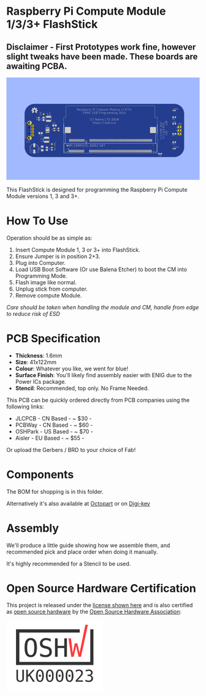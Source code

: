 # Raspberry Pi Compute Module 1/3/3+ FlashStick

## Disclaimer - First Prototypes work fine, however slight tweaks have been made. These boards are awaiting PCBA.

![Compute Module 1/3/3+ FlashStick](https://raw.githubusercontent.com/NebraLtd/FlashStick/main/Raspberry%20Pi%20Compute%20Module%203/render-1.png)

This FlashStick is designed for programming the Raspberry Pi Compute Module versions 1, 3 and 3+.

# How To Use

Operation should be as simple as:

1. Insert Compute Module 1, 3 or 3+ into FlashStick.
2. Ensure Jumper is in position 2+3.
3. Plug into Computer.
4. Load USB Boot Software (Or use Balena Etcher) to boot the CM into Programming Mode.
5. Flash image like normal.
6. Unplug stick from computer.
7. Remove compute Module.

*Care should be taken when handling the module and CM, handle from edge to reduce risk of ESD*

# PCB Specification

* **Thickness**: 1.6mm
* **Size**: 41x122mm
* **Colour**: Whatever you like, we went for blue!
* **Surface Finish**: You'll likely find assembly easier with ENIG due to the Power ICs package.
* **Stencil**: Recommended, top only. No Frame Needed.

This PCB can be quickly ordered directly from PCB companies using the following links:
* JLCPCB - CN Based - ~ $30 -
* PCBWay - CN Based - ~ $60 -
* OSHPark - US Based - ~ $70 -
* Aisler - EU Based - ~ $55 -

Or upload the Gerbers / BRD to your choice of Fab!

# Components

The BOM for shopping is in this folder.

Alternatively it's also available at [Octopart](https://octopart.com/bom-tool/03ZTTnCO) or on [Digi-key](https://www.digikey.com/short/zvwpn0)

# Assembly

We'll produce a little guide showing how we assemble them, and recommended pick and place order when doing it manually.

It's highly recommended for a Stencil to be used.

# Open Source Hardware Certification

This project is released under the [license shown here](https://github.com/NebraLtd/FlashStick/blob/main/LICENSE.md) and is also certified as [open source hardware](https://certification.oshwa.org/uk000023.html) by the [Open Source Hardware Association](https://www.oshwa.org/):

<img src="https://raw.githubusercontent.com/NebraLtd/FlashStick/main/Raspberry%20Pi%20Compute%20Module%203/OSHW_mark_UK000023.png" width=50% height=50%>
